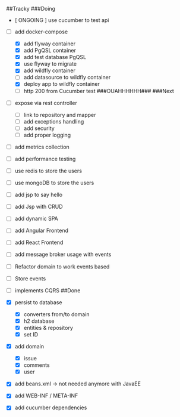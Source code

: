 ##Tracky
###Doing
- [ ONGOING ] use cucumber to test api
- [ ] add docker-compose    
    - [x] add flyway container
    - [x] add PgQSL container
    - [x] add test database PgQSL
    - [x] use flyway to migrate
    - [x] add wildfly container
    - [ ] add datasource to wildfly container
    - [x] deploy app to wildfly container
    - [ ] http 200 from Cucumber test ###OUAHHHHHH###
###Next
- [ ] expose via rest controller
    - [ ] link to repository and mapper
    - [ ] add exceptions handling
    - [ ] add security
    - [ ] add proper logging
- [ ] add metrics collection
- [ ] add performance testing
- [ ] use redis to store the users
- [ ] use mongoDB to store the users
- [ ] add jsp to say hello
- [ ] add Jsp with CRUD
- [ ] add dynamic SPA
- [ ] add Angular Frontend
- [ ] add React Frontend
- [ ] add message broker usage with events
- [ ] Refactor domain to work events based
- [ ] Store events
- [ ] implements CQRS
##Done
 - [x] persist to database
    - [x] converters from/to domain
    - [x] h2 database
    - [x] entities & repository
    - [x] set ID
- [x] add domain
    - [x] issue
    - [x] comments
    - [x] user
- [x] add beans.xml -> not needed anymore with JavaEE
- [x] add WEB-INF / META-INF
- [x] add cucumber dependencies

